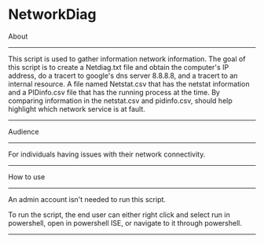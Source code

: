 # NetworkDiag

About

*********************************************************************************************************************************
This script is used to gather information network information.
The goal of this script is to create a Netdiag.txt file and obtain the computer's IP address, do a tracert to google's dns server 8.8.8.8, and a tracert to an internal resource. A file named Netstat.csv that has the netstat information and a PIDinfo.csv file that has the running process at the time. By comparing information in the netstat.csv and pidinfo.csv, should help highlight which network service is at fault.
*********************************************************************************************************************************


Audience
*********************************************************************************************************************************
For individuals having issues with their network connectivity.
*********************************************************************************************************************************


How to use

*********************************************************************************************************************************
An admin account isn't needed to run this script.

To run the script, the end user can either right click and select run in powershell, open in powershell ISE, or navigate to it through powershell.
*********************************************************************************************************************************

